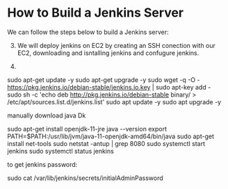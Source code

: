 # How to Build a Jenkins Server

We can follow the steps below to build a Jenkins server:

3. We will deploy jenkins on EC2 by creating an SSH conection with our EC2, downloading and isntalling jenkins and confugure jenkins.

4.

sudo apt-get update -y
sudo apt-get upgrade -y
sudo wget -q -O - https://pkg.jenkins.io/debian-stable/jenkins.io.key | sudo apt-key add -
sudo sh -c 'echo deb http://pkg.jenkins.io/debian-stable binary/ > /etc/apt/sources.list.d/jenkins.list'
sudo apt update -y
sudo apt upgrade -y

manually download java Dk

sudo apt-get install openjdk-11-jre
java --version
export PATH=$PATH:/usr/lib/jvm/java-11-openjdk-amd64/bin/java
sudo apt-get install net-tools
sudo netstat -antup | grep 8080
sudo systemctl start jenkins
sudo systemctl status jenkins

to get jenkins password:

sudo cat /var/lib/jenkins/secrets/initialAdminPassword
